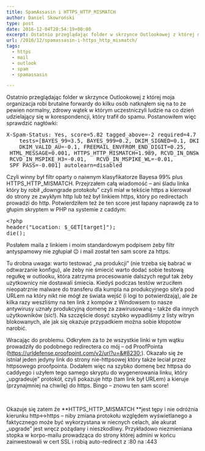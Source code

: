 ```yaml
---
title: SpamAssasin i HTTPS_HTTP_MISMATCH
author: Daniel Skowroński
type: post
date: 2016-12-04T20:54:19+00:00
excerpt: Ostatnio przeglądając folder w skrzynce Outlookowej z której moja organizacja robi brutalne forwardy do kilku osób natknąłem się na to że pewien normalny, zdrowy wątek w którym uczestniczyli ludzie na co dzień udzielający się w korespondencji, który trafił do spamu. Postanowiłem więc sprawdzić nagłówki...
url: /2016/12/spamassasin-i-https_http_mismatch/
tags:
  - https
  - mail
  - outlook
  - spam
  - spamassasin

---
```

Ostatnio przeglądając folder w skrzynce Outlookowej z której moja organizacja robi brutalne forwardy do kilku osób natknąłem się na to że pewien normalny, zdrowy wątek w którym uczestniczyli ludzie na co dzień udzielający się w korespondencji, który trafił do spamu. Postanowiłem więc sprawdzić nagłówki:

<pre class="lang:default EnlighterJSRAW ">X-Spam-Status: Yes, score=5.82 tagged_above=-2 required=4.7
	tests=[BAYES_99=3.5, BAYES_999=0.2, DKIM_SIGNED=0.1, DKIM_VALID=-0.1,
	DKIM_VALID_AU=-0.1, FREEMAIL_ENVFROM_END_DIGIT=0.25,	FREEMAIL_FROM=0.001,
 HTML_MESSAGE=0.001, HTTPS_HTTP_MISMATCH=1.989,	RCVD_IN_DNSWL_NONE=-0.0001,
 RCVD_IN_MSPIKE_H3=-0.01,	RCVD_IN_MSPIKE_WL=-0.01,
 SPF_PASS=-0.001] autolearn=disabled</pre>

Czyli winny był filtr oparty o naiwnym klasyfikatorze Bayesa 99% plus HTTPS\_HTTP\_MISMATCH. Przejrzałem całą wiadomość &#8211; ani śladu linka który by robił &#8222;downgrade protokołu&#8221; czyli miał w tekście https a kierował do strony ze zwykłym http lub też był linkiem https, który po redirectach prowadzi do http. Potwierdziłem też że ten score jest łapany naprawdę za to głupim skryptem w PHP na systemie z caddym:

<pre class="lang:php EnlighterJSRAW ">&lt;?php
header("Location: $_GET[target]");
die();</pre>

Posłałem maila z linkiem i moim standardowym podpisem żeby filtr antyspamowy nie zgłupiał 😉 i mail został ten sam score za https.

Tu drobna uwaga: warto testować &#8222;na produkcji&#8221; (nie trzeba się babrać w odtwarzanie konfigu), ale żeby nie śmiecić warto dodać sobie testową regułkę w outlooku, która zatrzyma procesowanie dalszych reguł tak żeby użytkownicy nie dostawali śmiecia. Kiedyś podczas testów wrzuciłem nieopatrznie malware do transferu dla kumpla na produkcyjnego site&#8217;a pod URLem na który nikt nie mógł ze świata wejść (i logi to potwierdzają), ale że kilka razy weszliśmy na ten link z kompów z Windowsem to nasze antywirusy uznały produkcyjną domenę za zawirusowaną &#8211; także dla innych użytkowników (sic!). Na szczęście dosyć szybko wypadliśmy z listy witryn blokowanych, ale jak się okazuje przypadkiem można sobie kłopotów narobić.

Wracając do problemu. Odkryłem za to że wszystkie linki w tym wątku prowadziły do podobnego redirectera co mój &#8211; od ProofPointa (https://urldefense.proofpoint.com/v2/url?u=&#8230;). Okazało się że istniał jeden jedyny link do strony nie-httpsowej który także leciał przez httpsowego proofpointa. Dodałem więc na szybko domenę bez httpsa do caddyego i użyłem tego samego skryptu do wygenerowania linku, który &#8222;upgradeuje&#8221; protokół, czyli pokazuje http (tam link był URLem) a kieruje (przynajmniej na chwilę) do https. Bingo &#8211; znowu ten sam score!

&nbsp;

Okazuje się zatem że **HTTPS\_HTTP\_MISMATCH **jest tępy i nie odróżnia kierunku http<->https &#8211; niby zmiana protokołu względem wyświetlanego a faktycznego może być wykorzystana w niecnych celach, ale akurat &#8222;upgrade&#8221; jest wręcz pożądany i nieszkodliwy. Przykładowo niezmieniana stopka w korpo-mailu prowadząca do strony której admini w końcu zainwestowali w cert SSL i robią auto-redirect z :80 na :443